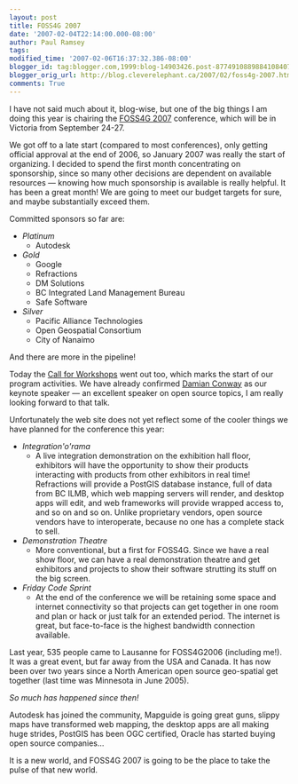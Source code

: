 ```yaml
---
layout: post
title: FOSS4G 2007
date: '2007-02-04T22:14:00.000-08:00'
author: Paul Ramsey
tags: 
modified_time: '2007-02-06T16:37:32.386-08:00'
blogger_id: tag:blogger.com,1999:blog-14903426.post-8774910889884108407
blogger_orig_url: http://blog.cleverelephant.ca/2007/02/foss4g-2007.html
comments: True
---
```


I have not said much about it, blog-wise, but one of the big things I am doing this year is chairing the [FOSS4G 2007](http://2007.foss4g.org) conference, which will be in Victoria from September 24-27.

We got off to a late start (compared to most conferences), only getting official approval at the end of 2006, so January 2007 was really the start of organizing.  I decided to spend the first month concentrating on sponsorship, since so many other decisions are dependent on available resources &mdash; knowing how much sponsorship is available is really helpful. It has been a great month! We are going to meet our budget targets for sure, and maybe substantially exceed them.

Committed sponsors so far are: <ul><li>*Platinum*<ul><li>Autodesk</ul><li>*Gold*<ul><li>Google<li>Refractions<li>DM Solutions<li>BC Integrated Land Management Bureau<li>Safe Software</ul><li>*Silver*<ul><li>Pacific Alliance Technologies<li>Open Geospatial Consortium<li>City of Nanaimo</ul></ul>And there are more in the pipeline!

Today the [Call for Workshops](http://2007.foss4g.org/workshops.html) went out too, which marks the start of our program activities.  We have already confirmed [Damian Conway](http://damian.conway.org/) as our keynote speaker &mdash; an excellent speaker on open source topics, I am really looking forward to that talk.

Unfortunately the web site does not yet reflect some of the cooler things we have planned for the conference this year:<ul><li>*Integration'o'rama*<ul><li>A live integration demonstration on the exhibition hall floor, exhibitors will have the opportunity to show their products interacting with products from other exhibitors in real time! Refractions will provide a PostGIS database instance, full of data from BC ILMB, which web mapping servers will render, and desktop apps will edit, and web frameworks will provide wrapped access to, and so on and so on.  Unlike proprietary vendors, open source vendors have to interoperate, because no one has a complete stack to sell.</ul><li>*Demonstration Theatre*<ul><li>More conventional, but a first for FOSS4G. Since we have a real show floor, we can have a real demonstration theatre and get exhibitors and projects to show their software strutting its stuff on the big screen.</ul><li>*Friday Code Sprint*<ul><li>At the end of the conference we will be retaining some space and internet connectivity so that projects can get together in one room and plan or hack or just talk for an extended period. The internet is great, but face-to-face is the highest bandwidth connection available.</ul></ul>Last year, 535 people came to Lausanne for FOSS4G2006 (including me!).  It was a great event, but far away from the USA and Canada.  It has now been over two years since a North American open source geo-spatial get together (last time was Minnesota in June 2005).  

*So much has happened since then!*

Autodesk has joined the community, Mapguide is going great guns, slippy maps have transformed web mapping, the desktop apps are all making huge strides, PostGIS has been OGC certified, Oracle has started buying open source companies... 

It is a new world, and FOSS4G 2007 is going to be the place to take the pulse of that new world.